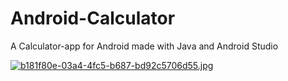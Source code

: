 # Android-Calculator

A Calculator-app for Android made with Java and Android Studio

[![b181f80e-03a4-4fc5-b687-bd92c5706d55.jpg](https://i.postimg.cc/d3V5xzct/b181f80e-03a4-4fc5-b687-bd92c5706d55.jpg)](https://postimg.cc/0MhG6XNL)
